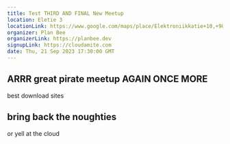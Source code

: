 ```yaml
---
title: Test THIRD AND FINAL New Meetup
location: Eletie 3
locationLink: https://www.google.com/maps/place/Elektroniikkatie+10,+90590+Oulu/@65.0618316,25.436885,17z/data=!3m1!4b1!4m6!3m5!1s0x46802da70f4b7521:0x3e1ae57808ad8fe8!8m2!3d65.0618316!4d25.4394599!16s%2Fg%2F11c5jf20p2?entry=ttu
organizer: Plan Bee
organizerLink: https://planbee.dev
signupLink: https://cloudamite.com
date: Thu, 21 Sep 2023 17:30:00 GMT
---
```


## ARRR great pirate meetup AGAIN ONCE MORE

best download sites

## bring back the noughties

or yell at the cloud